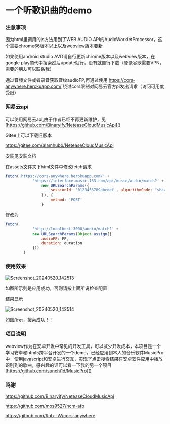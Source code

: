 # 一个听歌识曲的demo

### 注意事项

因为html里调用的js方法用到了WEB AUDIO API的AudioWorkletProcessor，这个需要chrome66版本以上以及webview版本要新

如果使用android studio AVD请自行更新chrome版本以及webview版本，在google play商代中搜索然后update就行，没有就自行下载（登录谷歌需要VPN，需要的朋友可以联系我）

通过音频文件或者录音获取音纹audioFP,再通过使用 https://cors-anywhere.herokuapp.com/ 绕过cors限制对网易云官方pi发出请求（访问可用度受限）

### 网易云api

可以使用网易云api,由于作者已经不再更新维护，见[https://github.com/Binaryify/NeteaseCloudMusicApi]()

Gitee上可以下载旧版本

https://gitee.com/alamhubb/NeteaseCloudMusicApi

安装见安装文档

在assets文件夹下html文件中修改fetch请求

```javascript
fetch('https://cors-anywhere.herokuapp.com/' +
            'https://interface.music.163.com/api/music/audio/match?' +
                new URLSearchParams({
                    sessionId: '0123456789abcdef', algorithmCode: "shazam_v2", duration: duration, rawdata: FP, times: 1, decrypt: 1
                }), {
                    method: 'POST'
                }
```

修改为

```javascript
fetch(
            'http://localhost:3000/audio/match?' +
            new URLSearchParams(Object.assign({
                audioFP: FP,
                duration: duration
            }))
        )
```

### 使用效果

![Screenshot_20240520_142513](G:\github\image\Screenshot_20240520_142513.png)

如图所示则是应用成功，否则请按上面所说检查配置

结果显示

![Screenshot_20240520_142514](G:\github\image\Screenshot_20240520_142514.png)

如图所示，搜索成功！！

### 项目说明

webview作为在安卓开发中常见的开发工具，可以减少开发成本，本项目是一个学习安卓和html5跨平台开发的一个demo，已经应用到本人的音乐软件MusicPro中，使用javascript和安卓进行交互，实现了点击搜索结果在安卓软件应用中播放识别到的歌曲，感兴趣的话可以看一下我的另一个项目 [https://github.com/sunchi1d/MusicPro]()

### 鸣谢

https://github.com/Binaryify/NeteaseCloudMusicApi

https://github.com/mos9527/ncm-afp

https://github.com/Rob--W/cors-anywhere
